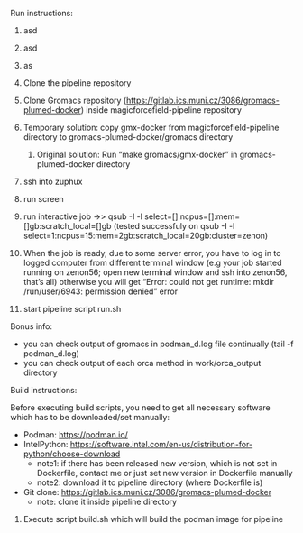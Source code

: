 Run instructions:
1.  asd
2.  asd
3.  as

1. Clone the pipeline repository
2. Clone Gromacs repository (https://gitlab.ics.muni.cz/3086/gromacs-plumed-docker) inside magicforcefield-pipeline repository 
3. Temporary solution: copy gmx-docker from magicforcefield-pipeline directory to gromacs-plumed-docker/gromacs directory
    1. Original solution: Run “make gromacs/gmx-docker” in gromacs-plumed-docker directory

1. ssh into zuphux
2. run screen
3. run interactive job ->> qsub -I -l select=[]:ncpus=[]:mem=[]gb:scratch_local=[]gb (tested successfuly on qsub -I -l select=1:ncpus=15:mem=2gb:scratch_local=20gb:cluster=zenon)
4. When the job is ready, due to some server error, you have to log in to logged computer from different terminal window (e.g your job started running on zenon56; open new terminal window and ssh into zenon56, that’s all) otherwise you will get “Error: could not get runtime: mkdir /run/user/6943: permission denied” error
5. start pipeline script run.sh

Bonus info:
- you can check output of gromacs in podman_d.log file continually (tail -f podman_d.log)
- you can check output of each orca method in work/orca_output directory

Build instructions:

Before executing build scripts, you need to get all necessary software
which has to be downloaded/set manually:

* Podman: https://podman.io/
* IntelPython: https://software.intel.com/en-us/distribution-for-python/choose-download
    * note1: if there has been released new version, which is not set in Dockerfile, contact me or just set new version in Dockerfile manually
    * note2: download it to pipeline directory (where Dockerfile is)
* Git clone: https://gitlab.ics.muni.cz/3086/gromacs-plumed-docker
    * note: clone it inside pipeline directory

1. Execute script build.sh which will build the podman image for pipeline


